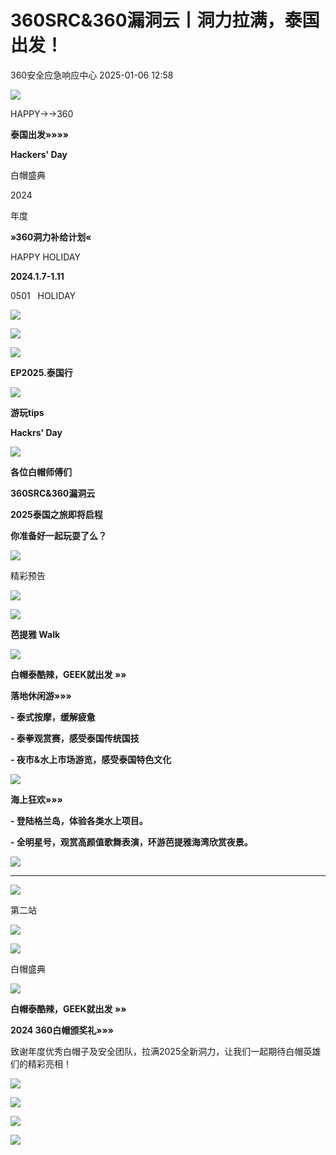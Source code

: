 #  360SRC&360漏洞云丨洞力拉满，泰国出发！   
 360安全应急响应中心   2025-01-06 12:58  
  
![](https://mmbiz.qpic.cn/sz_mmbiz_png/FX9ibyLqabKIICnBgkhwG1XkV6THjr2mvLezM5lAlMb5OH2AvN9YTw7SCJvnuY6MVTyMw1BFGjicKHfjpWjoFPnQ/640?wx_fmt=png "")  
  
HAPPY→→360  
  
**泰国出发»»»»**  
  
**Hackers' Day**  
  
  
白帽盛典  
  
  
2024  
  
年度  
  
  
**»360洞力补给计划«**  
  
HAPPY HOLIDAY   
  
**2024.1.7-1.11**  
  
0501   HOLIDAY   
  
![](https://mmbiz.qpic.cn/sz_mmbiz_png/FX9ibyLqabKIICnBgkhwG1XkV6THjr2mvEereWuHWicibKHuBnehAcf723JiczugDXEXEQ4AsefeYfCDC4ocIPvwZA/640?wx_fmt=png "")  
  
![](https://mmbiz.qpic.cn/sz_mmbiz_png/FX9ibyLqabKIICnBgkhwG1XkV6THjr2mvJyoaTXMVSnyMHeZD4Pb8n0hFHrXSdyBiazTrOWkpa5A65BTPfojEkhw/640?wx_fmt=png "")  
  
  
![](https://mmbiz.qpic.cn/sz_mmbiz_png/FX9ibyLqabKIICnBgkhwG1XkV6THjr2mv3xDvFmfrs0yZ9BrSHLPxKmCHa8odFtFbibV8Hr5kThqov07gPExpJpw/640?wx_fmt=png "")  
  
**EP2025.泰国行**  
  
![](https://mmbiz.qpic.cn/sz_mmbiz_png/FX9ibyLqabKIICnBgkhwG1XkV6THjr2mvfXxtBvsj0z5SeCqbxIHDspJgXUfdsdfx09vWqcUej9Op4wmTF2ibicicg/640?wx_fmt=png "")  
  
**游玩tips**  
  
**Hackrs' Day**  
  
  
![](https://mmbiz.qpic.cn/sz_mmbiz_jpg/C0ukkG6r1VCibuGicRSoQaCUvmWe6aAIA8BBoIniavzD8EiaGRduiawCqPGecLfGUDNCHa7xkibtfw00WZKsCuL25Sdw/640?wx_fmt=jpeg "")  
  
  
**各位白帽师傅们**  
  
**360SRC&360漏洞云**  
  
**2025泰国之旅即将启程**  
  
**你准备好一起玩耍了么？**  
  
  
  
  
![](https://mmbiz.qpic.cn/sz_mmbiz_png/FX9ibyLqabKIICnBgkhwG1XkV6THjr2mvvqE50WQ0JxLVyhk0swljxNh4oGibr4jxuUe6dDI1M56JEibXOLdcZsibQ/640?wx_fmt=png "")  
  
精彩预告  
  
![](https://mmbiz.qpic.cn/sz_mmbiz_png/FX9ibyLqabKIICnBgkhwG1XkV6THjr2mvvqE50WQ0JxLVyhk0swljxNh4oGibr4jxuUe6dDI1M56JEibXOLdcZsibQ/640?wx_fmt=png "")  
  
  
![](https://mmbiz.qpic.cn/sz_mmbiz_png/FX9ibyLqabKIICnBgkhwG1XkV6THjr2mvvqE50WQ0JxLVyhk0swljxNh4oGibr4jxuUe6dDI1M56JEibXOLdcZsibQ/640?wx_fmt=png "")  
  
**芭提雅 Walk**  
  
![](https://mmbiz.qpic.cn/sz_mmbiz_png/FX9ibyLqabKIICnBgkhwG1XkV6THjr2mvvqE50WQ0JxLVyhk0swljxNh4oGibr4jxuUe6dDI1M56JEibXOLdcZsibQ/640?wx_fmt=png "")  
  
  
**白帽泰酷辣，GEEK就出发 »»**  
  
  
  
**落地休闲游»»»**  
  
**- 泰式按摩，缓解疲惫**  
  
**- 泰拳观赏赛，感受泰国传统国技**  
  
**- 夜市&水上市场游览，感受泰国特色文化**  
  
![](https://mmbiz.qpic.cn/sz_mmbiz_jpg/C0ukkG6r1VCibuGicRSoQaCUvmWe6aAIA8Z9vlUSicvtVQpw8yGqviazwtoYuiaub1RsSo13NXQl7xOfzib28mvq4fcA/640?wx_fmt=jpeg "")  
  
  
**海上狂欢»»»**  
  
**- 登陆格兰岛，体验各类水上项目。**  
  
**- 全明星号，观赏高颜值歌舞表演，环游芭提雅海湾欣赏夜景。**  
  
![](https://mmbiz.qpic.cn/sz_mmbiz_png/C0ukkG6r1VCibuGicRSoQaCUvmWe6aAIA82Peiat35ibDhRowJa7FcdFF7BhiablORicXIrZfibRCwHHgbSicBEIX7wzqQ/640?wx_fmt=png "")  
  
****  
  
![](https://mmbiz.qpic.cn/sz_mmbiz_png/FX9ibyLqabKIICnBgkhwG1XkV6THjr2mvvqE50WQ0JxLVyhk0swljxNh4oGibr4jxuUe6dDI1M56JEibXOLdcZsibQ/640?wx_fmt=png "")  
  
第二站  
  
![](https://mmbiz.qpic.cn/sz_mmbiz_png/FX9ibyLqabKIICnBgkhwG1XkV6THjr2mvvqE50WQ0JxLVyhk0swljxNh4oGibr4jxuUe6dDI1M56JEibXOLdcZsibQ/640?wx_fmt=png "")  
  
  
![](https://mmbiz.qpic.cn/sz_mmbiz_png/FX9ibyLqabKIICnBgkhwG1XkV6THjr2mvvqE50WQ0JxLVyhk0swljxNh4oGibr4jxuUe6dDI1M56JEibXOLdcZsibQ/640?wx_fmt=png "")  
  
白帽盛典  
  
![](https://mmbiz.qpic.cn/sz_mmbiz_png/FX9ibyLqabKIICnBgkhwG1XkV6THjr2mvvqE50WQ0JxLVyhk0swljxNh4oGibr4jxuUe6dDI1M56JEibXOLdcZsibQ/640?wx_fmt=png "")  
  
  
**白帽泰酷辣，GEEK就出发 »»**  
  
  
**2024 360白帽颁奖礼»»»**  
  
致谢年度优秀白帽子及安全团队，拉满2025全新洞力，让我们一起期待白帽英雄们的精彩亮相！  
  
![](https://mmbiz.qpic.cn/sz_mmbiz_png/C0ukkG6r1VCibuGicRSoQaCUvmWe6aAIA8KrTKibdBpjY3X7s5VTdqlKrlCnmn7Z6oeuGG6JjVzGfceEOD7fibsIxQ/640?wx_fmt=png "")  
  
  
![](https://mmbiz.qpic.cn/sz_mmbiz_png/FX9ibyLqabKIICnBgkhwG1XkV6THjr2mvmfhItV9cT8cuWNvRPddL9ueXa9Gz7p2MfTVwRPkaFuiaIpicKjXrPO1A/640?wx_fmt=png "")  
  
![](https://mmbiz.qpic.cn/sz_mmbiz_png/FX9ibyLqabKIICnBgkhwG1XkV6THjr2mvbwY68ANUcty3E7NUJDE3o5j0iaGZt6tJYuFia9BTX6wkibkwhB0uZm43A/640?wx_fmt=png "")  
  
  
![](https://mmbiz.qpic.cn/sz_mmbiz_png/FX9ibyLqabKIICnBgkhwG1XkV6THjr2mvYaD7icNBqQeeLyYnnLTAPGSgkYu4oBmsww5rhbhvIXBxSxzjjkQiaj7Q/640?wx_fmt=png "")  
  
  
